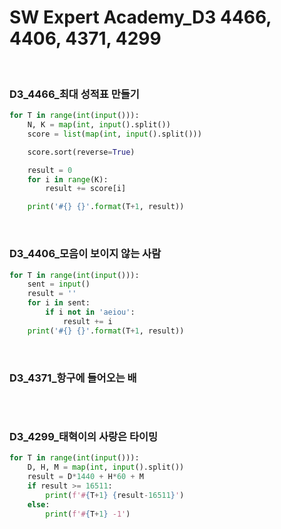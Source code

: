# SW Expert Academy_D3 4466, 4406, 4371, 4299


​	

### D3_4466_최대 성적표 만들기

```python
for T in range(int(input())):
    N, K = map(int, input().split())
    score = list(map(int, input().split()))

    score.sort(reverse=True)

    result = 0
    for i in range(K):
        result += score[i]

    print('#{} {}'.format(T+1, result))
```

​	

### D3_4406_모음이 보이지 않는 사람

```python
for T in range(int(input())):
    sent = input()
    result = ''
    for i in sent:
        if i not in 'aeiou':
            result += i
    print('#{} {}'.format(T+1, result))
```

​	

### D3_4371_항구에 들어오는 배

```python

```

​	

### D3_4299_태혁이의 사랑은 타이밍

```python
for T in range(int(input())):
    D, H, M = map(int, input().split())
    result = D*1440 + H*60 + M
    if result >= 16511:
        print(f'#{T+1} {result-16511}')
    else:
        print(f'#{T+1} -1')
```

​	
